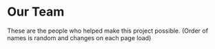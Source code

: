 <script setup>
import { VPTeamMembers } from 'vitepress/theme'

const members = [
  {
    avatar: 'src/finleyPFP.png',
    name: 'Finley224',
    title: 'Backend Dev, Sysadmin/IT',
    desc: 'they/them',
    links: [
      { icon: 'github', link: 'https://github.com/Finley224' },
    ]
  },
  {
   avatar: 'https://avatars.githubusercontent.com/u/81255936?v=4',
   name: 'ajskateboarder',
   title: 'Backend Dev',
   desc: 'he/him',
   links: [
     { icon: 'github', link: 'https://github.com/ajskateboarder' },
   ]
 },
 {
   avatar: 'https://avatars.githubusercontent.com/u/89811520?v=4',
   name: 'Stripes',
   title: 'Frontend Dev',
   desc: 'they/them',
   links: [
     { icon: 'github', link: 'https://github.com/ArrowAced' },
   ]
 }
].sort( () => .5 - Math.random() );
</script>

# Our Team

These are the people who helped make this project possible. (Order of names is random and changes on each page load)
<VPTeamMembers size="small" :members="members" />